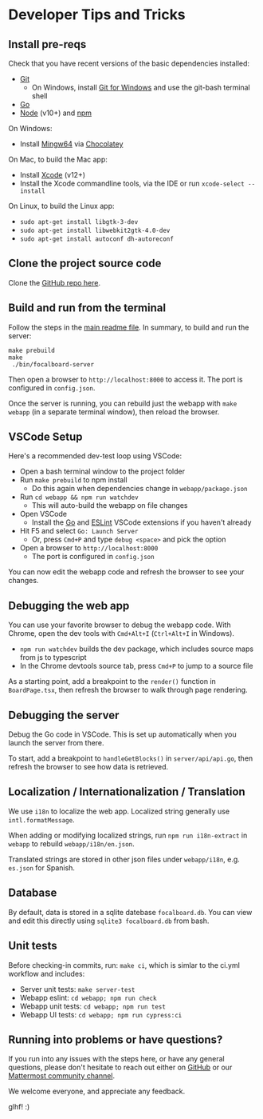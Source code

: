 # Developer Tips and Tricks

## Install pre-reqs

Check that you have recent versions of the basic dependencies installed:
* [Git](https://git-scm.com/book/en/v2/Getting-Started-Installing-Git)
    * On Windows, install [Git for Windows](https://gitforwindows.org/) and use the git-bash terminal shell
* [Go](https://golang.org/doc/install)
* [Node](https://nodejs.org/en/download/) (v10+) and [npm](https://www.npmjs.com/get-npm)

On Windows:
* Install [Mingw64](https://chocolatey.org/packages/mingw) via [Chocolatey](https://chocolatey.org/)

On Mac, to build the Mac app:
* Install [Xcode](https://apps.apple.com/us/app/xcode/id497799835?mt=12) (v12+)
* Install the Xcode commandline tools, via the IDE or run `xcode-select --install`

On Linux, to build the Linux app:
* `sudo apt-get install libgtk-3-dev`
* `sudo apt-get install libwebkit2gtk-4.0-dev`
* `sudo apt-get install autoconf dh-autoreconf`

## Clone the project source code

Clone the [GitHub repo here](https://github.com/mattermost/focalboard).

## Build and run from the terminal

Follow the steps in the [main readme file](https://github.com/mattermost/focalboard#building-the-server). In summary, to build and run the server:

```
make prebuild
make
 ./bin/focalboard-server
```

Then open a browser to `http://localhost:8000` to access it. The port is configured in `config.json`.

Once the server is running, you can rebuild just the webapp with `make webapp` (in a separate terminal window), then reload the browser.

## VSCode Setup

Here's a recommended dev-test loop using VSCode:
* Open a bash terminal window to the project folder
* Run `make prebuild` to npm install
    * Do this again when dependencies change in `webapp/package.json`
* Run `cd webapp && npm run watchdev`
    * This will auto-build the webapp on file changes
* Open VSCode
    * Install the [Go](https://marketplace.visualstudio.com/items?itemName=golang.Go) and [ESLint](https://marketplace.visualstudio.com/items?itemName=dbaeumer.vscode-eslint) VSCode extensions if you haven't already
* Hit F5 and select `Go: Launch Server`
    * Or, press `Cmd+P` and type `debug <space>` and pick the option
* Open a browser to `http://localhost:8000`
    * The port is configured in `config.json`

You can now edit the webapp code and refresh the browser to see your changes.

## Debugging the web app

You can use your favorite browser to debug the webapp code. With Chrome, open the dev tools with `Cmd+Alt+I` (`Ctrl+Alt+I` in Windows).
* `npm run watchdev` builds the dev package, which includes source maps from js to typescript
* In the Chrome devtools source tab, press `Cmd+P` to jump to a source file

As a starting point, add a breakpoint to the `render()` function in `BoardPage.tsx`, then refresh the browser to walk through page rendering.

## Debugging the server

Debug the Go code in VSCode. This is set up automatically when you launch the server from there.

To start, add a breakpoint to `handleGetBlocks()` in `server/api/api.go`, then refresh the browser to see how data is retrieved.

## Localization / Internationalization / Translation

We use `i18n` to localize the web app. Localized string generally use `intl.formatMessage`.

When adding or modifying localized strings, run `npm run i18n-extract` in `webapp` to rebuild `webapp/i18n/en.json`.

Translated strings are stored in other json files under `webapp/i18n`, e.g. `es.json` for Spanish.

## Database

By default, data is stored in a sqlite datebase `focalboard.db`. You can view and edit this directly using `sqlite3 focalboard.db` from bash.

## Unit tests

Before checking-in commits, run: `make ci`, which is simlar to the ci.yml workflow and includes:
* Server unit tests: `make server-test`
* Webapp eslint: `cd webapp; npm run check`
* Webapp unit tests: `cd webapp; npm run test`
* Webapp UI tests: `cd webapp; npm run cypress:ci`

## Running into problems or have questions?

If you run into any issues with the steps here, or have any general questions, please don't hesitate to reach out either on [GitHub](https://github.com/mattermost/focalboard) or our [Mattermost community channel](https://community.mattermost.com/core/channels/focalboard).

We welcome everyone, and appreciate any feedback.

glhf! :)
